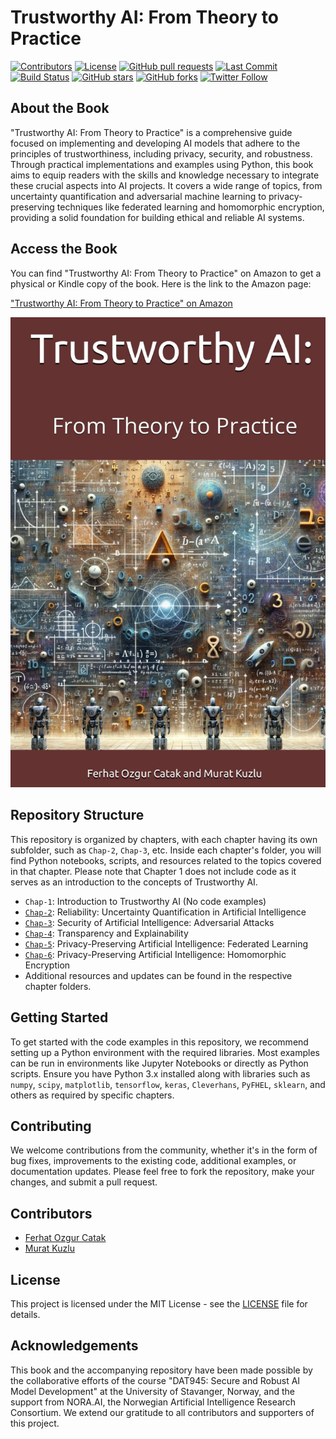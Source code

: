 # Trustworthy AI: From Theory to Practice

[![Contributors](https://img.shields.io/github/contributors/ocatak/trustworthyai.svg)](https://github.com/ocatak/trustworthyai/graphs/contributors)
[![License](https://img.shields.io/github/license/ocatak/trustworthyai.svg)](https://github.com/ocatak/trustworthyai/blob/master/LICENSE)
[![GitHub pull requests](https://img.shields.io/github/issues-pr/ocatak/trustworthyai.svg)](https://github.com/ocatak/trustworthyai/pulls)
[![Last Commit](https://img.shields.io/github/last-commit/ocatak/trustworthyai.svg)](https://github.com/ocatak/trustworthyai/commits/master)
[![Build Status](https://img.shields.io/travis/ocatak/trustworthyai.svg)](https://travis-ci.org/ocatak/trustworthyai)
[![GitHub stars](https://img.shields.io/github/stars/ocatak/trustworthyai.svg)](https://github.com/ocatak/trustworthyai/stargazers)
[![GitHub forks](https://img.shields.io/github/forks/ocatak/trustworthyai.svg)](https://github.com/ocatak/trustworthyai/network)
[![Twitter Follow](https://img.shields.io/twitter/follow/your_twitter_handle.svg?style=social&label=Follow)](https://twitter.com/ozgurcatak)


## About the Book

"Trustworthy AI: From Theory to Practice" is a comprehensive guide focused on implementing and developing AI models that adhere to the principles of trustworthiness, including privacy, security, and robustness. Through practical implementations and examples using Python, this book aims to equip readers with the skills and knowledge necessary to integrate these crucial aspects into AI projects. It covers a wide range of topics, from uncertainty quantification and adversarial machine learning to privacy-preserving techniques like federated learning and homomorphic encryption, providing a solid foundation for building ethical and reliable AI systems.


## Access the Book

You can find "Trustworthy AI: From Theory to Practice" on Amazon to get a physical or Kindle copy of the book. Here is the link to the Amazon page:

["Trustworthy AI: From Theory to Practice" on Amazon](https://a.co/d/hp2F8GP)




![Trustworthy AI book](trustworthy-ai-from-theory-to-practice-cover.jpg)

## Repository Structure

This repository is organized by chapters, with each chapter having its own subfolder, such as `Chap-2`, `Chap-3`, etc. Inside each chapter's folder, you will find Python notebooks, scripts, and resources related to the topics covered in that chapter. Please note that Chapter 1 does not include code as it serves as an introduction to the concepts of Trustworthy AI.

- `Chap-1`: Introduction to Trustworthy AI (No code examples)
- [`Chap-2`](Chap-2): Reliability: Uncertainty Quantification in Artificial Intelligence
- [`Chap-3`](Chap-3): Security of Artificial Intelligence: Adversarial Attacks
- [`Chap-4`](Chap-4): Transparency and Explainability
- [`Chap-5`](Chap-5): Privacy-Preserving Artificial Intelligence: Federated Learning
- [`Chap-6`](Chap-6): Privacy-Preserving Artificial Intelligence: Homomorphic Encryption
- Additional resources and updates can be found in the respective chapter folders.




## Getting Started

To get started with the code examples in this repository, we recommend setting up a Python environment with the required libraries. Most examples can be run in environments like Jupyter Notebooks or directly as Python scripts. Ensure you have Python 3.x installed along with libraries such as `numpy`, `scipy`, `matplotlib`, `tensorflow`, `keras`, `Cleverhans`, `PyFHEL`, `sklearn`, and others as required by specific chapters.

## Contributing

We welcome contributions from the community, whether it's in the form of bug fixes, improvements to the existing code, additional examples, or documentation updates. Please feel free to fork the repository, make your changes, and submit a pull request.

## Contributors

- [Ferhat Ozgur Catak](https://github.com/ocatak) 
- [Murat Kuzlu](https://github.com/muratkuzlu) 

## License

This project is licensed under the MIT License - see the [LICENSE](LICENSE) file for details.

## Acknowledgements

This book and the accompanying repository have been made possible by the collaborative efforts of the course "DAT945: Secure and Robust AI Model Development" at the University of Stavanger, Norway, and the support from NORA.AI, the Norwegian Artificial Intelligence Research Consortium. We extend our gratitude to all contributors and supporters of this project.

